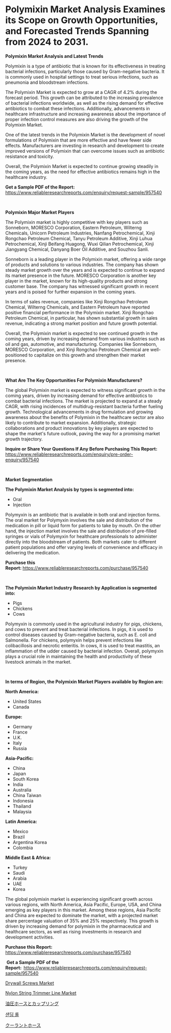 <p><h1>Polymixin Market Analysis Examines its Scope on Growth Opportunities, and Forecasted Trends Spanning from 2024 to 2031.</h1></p><p><strong>Polymixin Market Analysis and Latest Trends</strong></p>
<p><p>Polymixin is a type of antibiotic that is known for its effectiveness in treating bacterial infections, particularly those caused by Gram-negative bacteria. It is commonly used in hospital settings to treat serious infections, such as pneumonia and bloodstream infections.</p><p>The Polymixin Market is expected to grow at a CAGR of 4.2% during the forecast period. This growth can be attributed to the increasing prevalence of bacterial infections worldwide, as well as the rising demand for effective antibiotics to combat these infections. Additionally, advancements in healthcare infrastructure and increasing awareness about the importance of proper infection control measures are also driving the growth of the Polymixin Market.</p><p>One of the latest trends in the Polymixin Market is the development of novel formulations of Polymixin that are more effective and have fewer side effects. Manufacturers are investing in research and development to create improved versions of Polymixin that can overcome issues such as antibiotic resistance and toxicity.</p><p>Overall, the Polymixin Market is expected to continue growing steadily in the coming years, as the need for effective antibiotics remains high in the healthcare industry.</p></p>
<p><strong>Get a Sample PDF of the Report:&nbsp;</strong> <a href="https://www.reliableresearchreports.com/enquiry/request-sample/957540">https://www.reliableresearchreports.com/enquiry/request-sample/957540</a></p>
<p>&nbsp;</p>
<p><strong>Polymixin Major Market Players</strong></p>
<p><p>The Polymixin market is highly competitive with key players such as Sonneborn, MORESCO Corporation, Eastern Petroleum, Wilterng Chemicals, Unicorn Petroleum Industries, Nanfang Petrochemical, Xinji Rongchao Petroleum Chemical, Tanyu Petroleum Additive, Xinji Luhua Petrochemical, Xinji Beifang Huagong, Wuxi Qilian Petrochemical, Xinji Jiangyang Chemical, Danyang Boer Oil Additive, and Souzhou Sanli. </p><p>Sonneborn is a leading player in the Polymixin market, offering a wide range of products and solutions to various industries. The company has shown steady market growth over the years and is expected to continue to expand its market presence in the future. MORESCO Corporation is another key player in the market, known for its high-quality products and strong customer base. The company has witnessed significant growth in recent years and is poised for further expansion in the coming years.</p><p>In terms of sales revenue, companies like Xinji Rongchao Petroleum Chemical, Wilterng Chemicals, and Eastern Petroleum have reported positive financial performance in the Polymixin market. Xinji Rongchao Petroleum Chemical, in particular, has shown substantial growth in sales revenue, indicating a strong market position and future growth potential.</p><p>Overall, the Polymixin market is expected to see continued growth in the coming years, driven by increasing demand from various industries such as oil and gas, automotive, and manufacturing. Companies like Sonneborn, MORESCO Corporation, and Xinji Rongchao Petroleum Chemical are well-positioned to capitalize on this growth and strengthen their market presence.</p></p>
<p>&nbsp;</p>
<p><strong>What Are The Key Opportunities For Polymixin Manufacturers?</strong></p>
<p><p>The global Polymixin market is expected to witness significant growth in the coming years, driven by increasing demand for effective antibiotics to combat bacterial infections. The market is projected to expand at a steady CAGR, with rising incidences of multidrug-resistant bacteria further fueling growth. Technological advancements in drug formulation and growing awareness about the benefits of Polymixin in the healthcare sector are also likely to contribute to market expansion. Additionally, strategic collaborations and product innovations by key players are expected to shape the market's future outlook, paving the way for a promising market growth trajectory.</p></p>
<p><strong>Inquire or Share Your Questions If Any Before Purchasing This Report:</strong> <a href="https://www.reliableresearchreports.com/enquiry/pre-order-enquiry/957540">https://www.reliableresearchreports.com/enquiry/pre-order-enquiry/957540</a></p>
<p>&nbsp;</p>
<p><strong>Market Segmentation</strong></p>
<p><strong>The Polymixin Market Analysis by types is segmented into:</strong></p>
<p><ul><li>Oral</li><li>Injection</li></ul></p>
<p><p>Polymyxin is an antibiotic that is available in both oral and injection forms. The oral market for Polymyxin involves the sale and distribution of the medication in pill or liquid form for patients to take by mouth. On the other hand, the injection market involves the sale and distribution of pre-filled syringes or vials of Polymyxin for healthcare professionals to administer directly into the bloodstream of patients. Both markets cater to different patient populations and offer varying levels of convenience and efficacy in delivering the medication.</p></p>
<p><strong>Purchase this Report:&nbsp;</strong><a href="https://www.reliableresearchreports.com/purchase/957540">https://www.reliableresearchreports.com/purchase/957540</a></p>
<p>&nbsp;</p>
<p><strong>The Polymixin Market Industry Research by Application is segmented into:</strong></p>
<p><ul><li>Pigs</li><li>Chickens</li><li>Cows</li></ul></p>
<p><p>Polymyxin is commonly used in the agricultural industry for pigs, chickens, and cows to prevent and treat bacterial infections. In pigs, it is used to control diseases caused by Gram-negative bacteria, such as E. coli and Salmonella. For chickens, polymyxin helps prevent infections like colibacillosis and necrotic enteritis. In cows, it is used to treat mastitis, an inflammation of the udder caused by bacterial infection. Overall, polymyxin plays a crucial role in maintaining the health and productivity of these livestock animals in the market.</p></p>
<p>&nbsp;</p>
<p><strong>In terms of Region, the Polymixin Market Players available by Region are:</strong></p>
<p>
    <p> <strong> North America: </strong>
        <ul>
            <li>United States</li>
            <li>Canada</li>
        </ul>
        </p> 
    <p> <strong> Europe: </strong>
        <ul>
            <li>Germany</li>
            <li>France</li>
            <li>U.K.</li>
            <li>Italy</li>
            <li>Russia</li>
        </ul>
        </p> 
    <p> <strong> Asia-Pacific: </strong>
        <ul>
            <li>China</li>
            <li>Japan</li>
            <li>South Korea</li>
            <li>India</li>
            <li>Australia</li>
            <li>China Taiwan</li>
            <li>Indonesia</li>
            <li>Thailand</li>
            <li>Malaysia</li>
        </ul>
        </p> 
    <p> <strong> Latin America: </strong>
        <ul>
            <li>Mexico</li>
            <li>Brazil</li>
            <li>Argentina Korea</li>
            <li>Colombia</li>
        </ul>
        </p> 
    <p> <strong> Middle East & Africa: </strong>
        <ul>
            <li>Turkey</li>
            <li>Saudi</li>
            <li>Arabia</li>
            <li>UAE</li>
            <li>Korea</li>
        </ul>
    </p>
    </p>
<p><p>The global polymixin market is experiencing significant growth across various regions, with North America, Asia Pacific, Europe, USA, and China emerging as key players in this market. Among these regions, Asia Pacific and China are expected to dominate the market, with a projected market share percentage valuation of 35% and 25% respectively. This growth is driven by increasing demand for polymixin in the pharmaceutical and healthcare sectors, as well as rising investments in research and development activities.</p></p>
<p><strong>Purchase this Report: </strong><a href="https://www.reliableresearchreports.com/purchase/957540">https://www.reliableresearchreports.com/purchase/957540</a></p>
<p>&nbsp;<strong>Get a Sample PDF of the Report:&nbsp;&nbsp;</strong><a href="https://www.reliableresearchreports.com/enquiry/request-sample/957540">https://www.reliableresearchreports.com/enquiry/request-sample/957540</a></p>
<p><strong></strong></p>
<p><p><a href="https://github.com/provorikovar/Market-Research-Report-List-3/blob/main/drywall-screws-market.md">Drywall Screws Market</a></p><p><a href="https://github.com/CliffMedina6/Market-Research-Report-List-3/blob/main/nylon-string-trimmer-line-market.md">Nylon String Trimmer Line Market</a></p><p><a href="https://medium.com/@elishelacruz56456/%E6%B2%B9%E5%9C%A7%E3%83%9B%E3%83%BC%E3%82%B9%E3%81%8A%E3%82%88%E3%81%B3%E3%82%AB%E3%83%83%E3%83%97%E3%83%AA%E3%83%B3%E3%82%B0%E5%B8%82%E5%A0%B4-2031%E5%B9%B4%E3%81%BE%E3%81%A7%E3%81%AE%E6%88%90%E5%8A%9F%E3%81%97%E3%81%9F%E3%83%93%E3%82%B8%E3%83%8D%E3%82%B9%E6%88%A6%E7%95%A5%E3%81%AE%E9%8D%B5%E8%A6%81%E7%B4%A0-162481e26bde">油圧ホースとカップリング</a></p><p><a href="https://medium.com/@christianlarkinus/%EB%AA%A8%EB%9E%98-%EC%97%B0%EB%A7%88-%EB%A1%A4-%EC%8B%9C%EC%9E%A5-%EB%8F%99%ED%96%A5-%EB%B0%8F-%EC%8B%9C%EC%9E%A5-%EB%B6%84%EC%84%9D%EC%9D%B4-2024-2031%EB%85%84-%EA%B8%B0%EA%B0%84%EC%9D%84-%EC%98%88%EC%B8%A1%ED%95%9C%EB%8B%A4-55c3837d21ed">샌딩 롤</a></p><p><a href="https://medium.com/@alliegrater55/%E5%86%B7%E5%8D%B4%E5%89%A4%E3%83%9B%E3%83%BC%E3%82%B9%E3%81%AE%E5%B8%82%E5%A0%B4%E8%A6%8F%E6%A8%A1%E3%81%A8%E5%B8%82%E5%A0%B4%E5%8B%95%E5%90%91-%E5%AE%8C%E5%85%A8%E3%81%AA%E6%A5%AD%E7%95%8C%E6%A6%82%E8%A6%81-2024%E5%B9%B4%E3%81%8B%E3%82%892031%E5%B9%B4%E3%81%BE%E3%81%A7-45b7faf4a1be">クーラントホース</a></p></p>